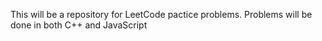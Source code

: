 This will be a repository for LeetCode pactice problems.
Problems will be done in both C++ and JavaScript

